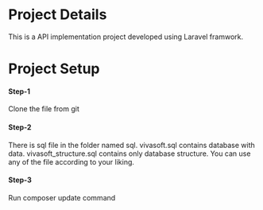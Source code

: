 # Project Details
This is a API implementation project developed using Laravel framwork.  

# Project Setup

#### Step-1
Clone the file from git
#### Step-2
There is sql file in the folder named sql. vivasoft.sql contains database with data. vivasoft_structure.sql contains only database structure. You can use any of the file according to your liking.
#### Step-3
Run composer update command